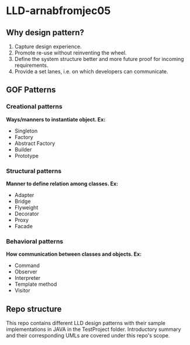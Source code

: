 # LLD-arnabfromjec05

## Why design pattern?

1. Capture design experience.
2. Promote re-use without reinventing the wheel.
3. Define the system structure better and more future proof for incoming requirements.
4. Provide a set lanes, i.e. on which developers can communicate.

## GOF Patterns

### Creational patterns

**Ways/manners to instantiate object. Ex:**

- Singleton
- Factory
- Abstract Factory
- Builder
- Prototype

### Structural patterns

**Manner to define relation among classes. Ex:**

- Adapter
- Bridge
- Flyweight
- Decorator
- Proxy
- Facade

### Behavioral patterns

**How communication between classes and objects. Ex:**

- Command
- Observer
- Interpreter
- Template method
- Visitor

## Repo structure

This repo contains different LLD design patterns with their sample implementations in JAVA in the TestProject folder.
Introductory summary and their corresponding UMLs are covered under this repo's scope.
